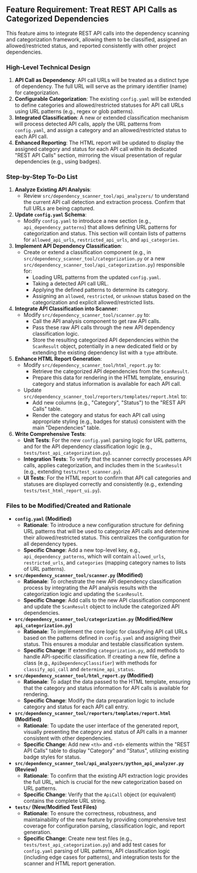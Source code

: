 ## Feature Requirement: Treat REST API Calls as Categorized Dependencies

This feature aims to integrate REST API calls into the dependency scanning and categorization framework, allowing them to be classified, assigned an allowed/restricted status, and reported consistently with other project dependencies.

### High-Level Technical Design

1.  **API Call as Dependency**: API call URLs will be treated as a distinct type of dependency. The full URL will serve as the primary identifier (name) for categorization.
2.  **Configurable Categorization**: The existing `config.yaml` will be extended to define categories and allowed/restricted statuses for API call URLs using URL patterns (e.g., regex or glob patterns).
3.  **Integrated Classification**: A new or extended classification mechanism will process detected API calls, apply the URL patterns from `config.yaml`, and assign a category and an allowed/restricted status to each API call.
4.  **Enhanced Reporting**: The HTML report will be updated to display the assigned category and status for each API call within its dedicated "REST API Calls" section, mirroring the visual presentation of regular dependencies (e.g., using badges).

### Step-by-Step To-Do List

1.  **Analyze Existing API Analysis**:
    *   Review `src/dependency_scanner_tool/api_analyzers/` to understand the current API call detection and extraction process. Confirm that full URLs are being captured.
2.  **Update `config.yaml` Schema**:
    *   Modify `config.yaml` to introduce a new section (e.g., `api_dependency_patterns`) that allows defining URL patterns for categorization and status. This section will contain lists of patterns for `allowed_api_urls`, `restricted_api_urls`, and `api_categories`.
3.  **Implement API Dependency Classification**:
    *   Create or extend a classification component (e.g., in `src/dependency_scanner_tool/categorization.py` or a new `src/dependency_scanner_tool/api_categorization.py`) responsible for:
        *   Loading URL patterns from the updated `config.yaml`.
        *   Taking a detected API call URL.
        *   Applying the defined patterns to determine its category.
        *   Assigning an `allowed`, `restricted`, or `unknown` status based on the categorization and explicit allowed/restricted lists.
4.  **Integrate API Classification into Scanner**:
    *   Modify `src/dependency_scanner_tool/scanner.py` to:
        *   Call the API analysis component to get raw API calls.
        *   Pass these raw API calls through the new API dependency classification logic.
        *   Store the resulting categorized API dependencies within the `ScanResult` object, potentially in a new dedicated field or by extending the existing dependency list with a `type` attribute.
5.  **Enhance HTML Report Generation**:
    *   Modify `src/dependency_scanner_tool/html_report.py` to:
        *   Retrieve the categorized API dependencies from the `ScanResult`.
        *   Prepare this data for rendering in the HTML template, ensuring category and status information is available for each API call.
    *   Update `src/dependency_scanner_tool/reporters/templates/report.html` to:
        *   Add new columns (e.g., "Category", "Status") to the "REST API Calls" table.
        *   Render the category and status for each API call using appropriate styling (e.g., badges for status) consistent with the main "Dependencies" table.
6.  **Write Comprehensive Tests**:
    *   **Unit Tests**: For the new `config.yaml` parsing logic for URL patterns, and for the API dependency classification logic (e.g., `tests/test_api_categorization.py`).
    *   **Integration Tests**: To verify that the scanner correctly processes API calls, applies categorization, and includes them in the `ScanResult` (e.g., extending `tests/test_scanner.py`).
    *   **UI Tests**: For the HTML report to confirm that API call categories and statuses are displayed correctly and consistently (e.g., extending `tests/test_html_report_ui.py`).

### Files to be Modified/Created and Rationale

*   **`config.yaml` (Modified)**
    *   **Rationale**: To introduce a new configuration structure for defining URL patterns that will be used to categorize API calls and determine their allowed/restricted status. This centralizes the configuration for all dependency types.
    *   **Specific Change**: Add a new top-level key, e.g., `api_dependency_patterns`, which will contain `allowed_urls`, `restricted_urls`, and `categories` (mapping category names to lists of URL patterns).
*   **`src/dependency_scanner_tool/scanner.py` (Modified)**
    *   **Rationale**: To orchestrate the new API dependency classification process by integrating the API analysis results with the categorization logic and updating the `ScanResult`.
    *   **Specific Change**: Add calls to the new API classification component and update the `ScanResult` object to include the categorized API dependencies.
*   **`src/dependency_scanner_tool/categorization.py` (Modified/New `api_categorization.py`)**
    *   **Rationale**: To implement the core logic for classifying API call URLs based on the patterns defined in `config.yaml` and assigning their status. This ensures a modular and testable classification system.
    *   **Specific Change**: If extending `categorization.py`, add methods to handle API-specific classification. If creating a new file, define a class (e.g., `ApiDependencyClassifier`) with methods for `classify_api_call` and `determine_api_status`.
*   **`src/dependency_scanner_tool/html_report.py` (Modified)**
    *   **Rationale**: To adapt the data passed to the HTML template, ensuring that the category and status information for API calls is available for rendering.
    *   **Specific Change**: Modify the data preparation logic to include category and status for each API call entry.
*   **`src/dependency_scanner_tool/reporters/templates/report.html` (Modified)**
    *   **Rationale**: To update the user interface of the generated report, visually presenting the category and status of API calls in a manner consistent with other dependencies.
    *   **Specific Change**: Add new `<th>` and `<td>` elements within the "REST API Calls" table to display "Category" and "Status", utilizing existing badge styles for status.
*   **`src/dependency_scanner_tool/api_analyzers/python_api_analyzer.py` (Review)**
    *   **Rationale**: To confirm that the existing API extraction logic provides the full URL, which is crucial for the new categorization based on URL patterns.
    *   **Specific Change**: Verify that the `ApiCall` object (or equivalent) contains the complete URL string.
*   **`tests/` (New/Modified Test Files)**
    *   **Rationale**: To ensure the correctness, robustness, and maintainability of the new feature by providing comprehensive test coverage for configuration parsing, classification logic, and report generation.
    *   **Specific Change**: Create new test files (e.g., `tests/test_api_categorization.py`) and add test cases for `config.yaml` parsing of URL patterns, API classification logic (including edge cases for patterns), and integration tests for the scanner and HTML report generation.
